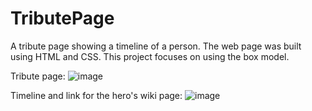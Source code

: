 # TributePage
A tribute page showing a timeline of a person. The web page was built using HTML and CSS. This project focuses on using the box model.

Tribute page:
![image](https://github.com/kylehraja/TributePage/assets/140476247/ae39bab5-1e7d-40b8-896d-d13a74fddfdf)

Timeline and link for the hero's wiki page:
![image](https://github.com/kylehraja/TributePage/assets/140476247/432cdf82-f74b-4a48-af5f-2ec581375c16)



